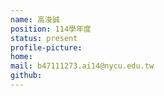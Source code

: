```yaml
---
name: 高浚誠
position: 114學年度
status: present
profile-picture: 
home: 
mail: b47111273.ai14@nycu.edu.tw
github: 
---
```

